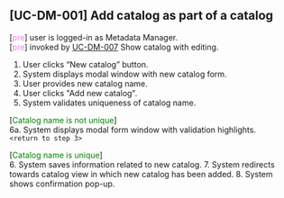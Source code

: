 [UC-DM-001] Add catalog as part of a catalog
---

[<span style="color: violet;">pre</span>] user is logged-in as Metadata Manager.<br/>
[<span style="color: violet;">pre</span>] invoked by [UC-DM-007](UC-DM-007.md) Show catalog with editing.

1. User clicks “New catalog” button.
2. System displays modal window with new catalog form.
3. User provides new catalog name.
4. User clicks "Add new catalog".
5. System validates uniqueness of catalog name.
   
[<span style="color: green;">Catalog name is not unique</span>]<br/>
6a. System displays modal form window with validation highlights.<br/>
`<return to step 3>`

[<span style="color: green;">Catalog name is unique</span>]<br/>
6. System saves information related to new catalog.
7. System redirects towards catalog view in which new catalog has been added.
8. System shows confirmation pop-up.